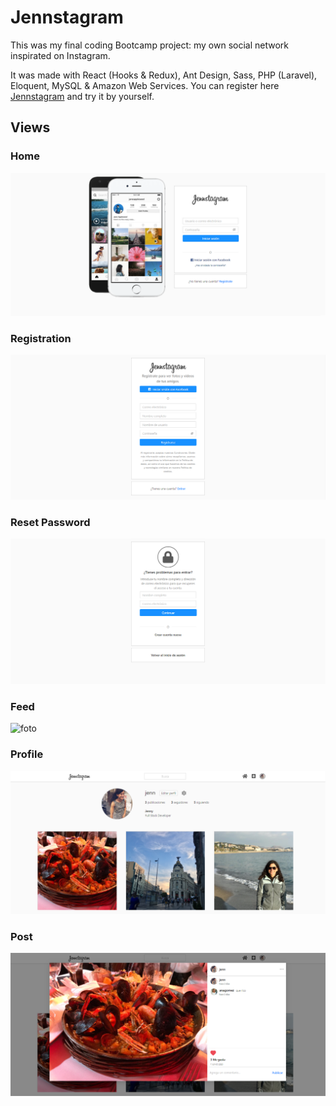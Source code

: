 # Jennstagram

This was my final coding Bootcamp project: my own social network inspirated on Instagram.

It was made with React (Hooks & Redux), Ant Design, Sass, PHP (Laravel), Eloquent, MySQL & Amazon Web Services.
You can register here [Jennstagram](http://jennstagram.herokuapp.com/) and try it by yourself.

## Views

### Home
![foto](frontend/src/img/readme/home.png)

### Registration
![foto](frontend/src/img/readme/register.png)

### Reset Password
![foto](frontend/src/img/readme/reset-pass.png)

### Feed
![foto](frontend/src/img/readme/feed.gif)

### Profile
![foto](frontend/src/img/readme/profile.png)

### Post
![foto](frontend/src/img/readme/post-modal.png)


